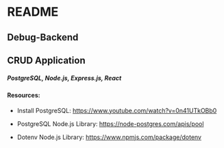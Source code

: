 # README

## Debug-Backend

## CRUD Application
##### PostgreSQL, Node.js, Express.js, React

#### Resources:
- Install PostgreSQL: https://www.youtube.com/watch?v=0n41UTkOBb0

- PostgreSQL Node.js Library: https://node-postgres.com/apis/pool  

- Dotenv Node.js Library: https://www.npmjs.com/package/dotenv